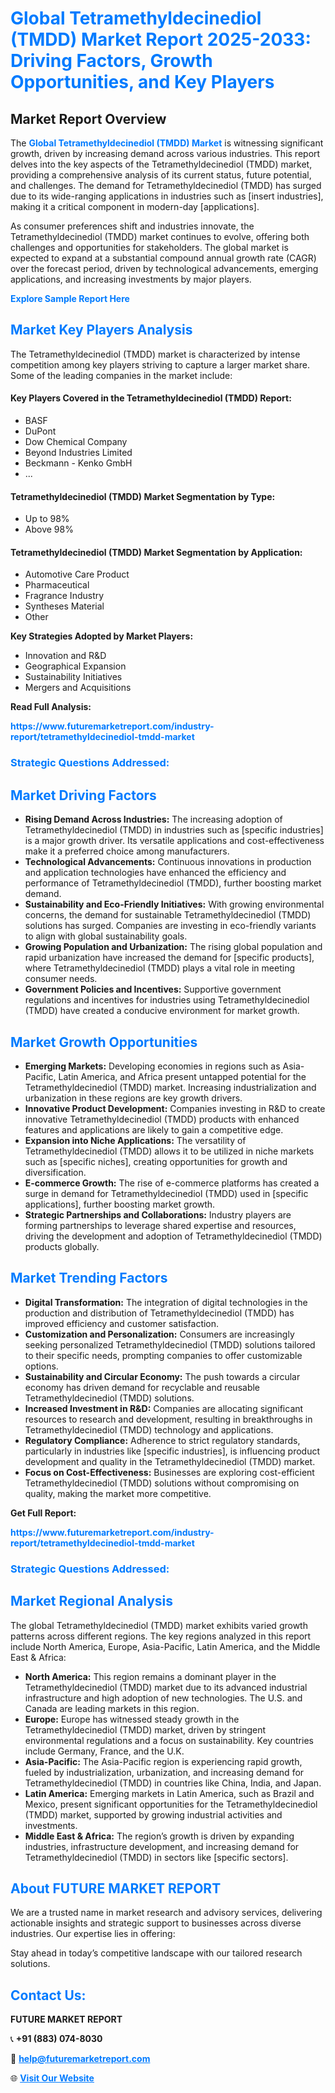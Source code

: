 <h1 style="color: #007BFF;">Global Tetramethyldecinediol (TMDD) Market Report 2025-2033: Driving Factors, Growth Opportunities, and Key Players</h1>

<section id="overview">
<h2>Market Report Overview</h2>
<p>The <a href="https://www.futuremarketreport.com/industry-report/tetramethyldecinediol-tmdd-market" style="color: #007BFF; text-decoration: none;"><strong>Global Tetramethyldecinediol (TMDD) Market</strong></a> is witnessing significant growth, driven by increasing demand across various industries. This report delves into the key aspects of the Tetramethyldecinediol (TMDD) market, providing a comprehensive analysis of its current status, future potential, and challenges. The demand for Tetramethyldecinediol (TMDD) has surged due to its wide-ranging applications in industries such as [insert industries], making it a critical component in modern-day [applications].</p>
<p>As consumer preferences shift and industries innovate, the Tetramethyldecinediol (TMDD) market continues to evolve, offering both challenges and opportunities for stakeholders. The global market is expected to expand at a substantial compound annual growth rate (CAGR) over the forecast period, driven by technological advancements, emerging applications, and increasing investments by major players.</p>
</section>

<section id="overview">
<p><a href="https://www.futuremarketreport.com/request-sample/reportId=102280" style="color: #007BFF; text-decoration: none;"><strong>Explore Sample Report Here</strong></a></p>
</section>

<section id="key-players">
<h2 style="color: #007BFF;">Market Key Players Analysis</h2>
<p>The Tetramethyldecinediol (TMDD) market is characterized by intense competition among key players striving to capture a larger market share. Some of the leading companies in the market include:</p>
<h4>Key Players Covered in the Tetramethyldecinediol (TMDD) Report:</h4>
<ul><li>BASF</li><li>DuPont</li><li>Dow Chemical Company</li><li>Beyond Industries Limited</li><li>Beckmann - Kenko GmbH</li><li>...</li></ul>
<h4>Tetramethyldecinediol (TMDD) Market Segmentation by Type:</h4>
<ul><li>Up to 98%</li><li>Above 98%</li></ul>

<h4>Tetramethyldecinediol (TMDD) Market Segmentation by Application:</h4>
<ul><li>Automotive Care Product</li><li>Pharmaceutical</li><li>Fragrance Industry</li><li>Syntheses Material</li><li>Other</li></ul>
<p><strong>Key Strategies Adopted by Market Players:</strong></p>
<ul>
<li>Innovation and R&D</li>
<li>Geographical Expansion</li>
<li>Sustainability Initiatives</li>
<li>Mergers and Acquisitions</li>
</ul>
</section>

<section>
<p><strong>Read Full Analysis: </strong></p><a href="https://www.futuremarketreport.com/industry-report/tetramethyldecinediol-tmdd-market" style="color: #007BFF; text-decoration: none;"><strong>https://www.futuremarketreport.com/industry-report/tetramethyldecinediol-tmdd-market</strong></a>
<h3 style="color: #007BFF;">Strategic Questions Addressed:</h3>
</section>

<section id="driving-factors">
<h2 style="color: #007BFF;">Market Driving Factors</h2>
<ul>
<li><strong>Rising Demand Across Industries:</strong> The increasing adoption of Tetramethyldecinediol (TMDD) in industries such as [specific industries] is a major growth driver. Its versatile applications and cost-effectiveness make it a preferred choice among manufacturers.</li>
<li><strong>Technological Advancements:</strong> Continuous innovations in production and application technologies have enhanced the efficiency and performance of Tetramethyldecinediol (TMDD), further boosting market demand.</li>
<li><strong>Sustainability and Eco-Friendly Initiatives:</strong> With growing environmental concerns, the demand for sustainable Tetramethyldecinediol (TMDD) solutions has surged. Companies are investing in eco-friendly variants to align with global sustainability goals.</li>
<li><strong>Growing Population and Urbanization:</strong> The rising global population and rapid urbanization have increased the demand for [specific products], where Tetramethyldecinediol (TMDD) plays a vital role in meeting consumer needs.</li>
<li><strong>Government Policies and Incentives:</strong> Supportive government regulations and incentives for industries using Tetramethyldecinediol (TMDD) have created a conducive environment for market growth.</li>
</ul>
</section>

<section id="growth-opportunities">
<h2 style="color: #007BFF;">Market Growth Opportunities</h2>
<ul>
<li><strong>Emerging Markets:</strong> Developing economies in regions such as Asia-Pacific, Latin America, and Africa present untapped potential for the Tetramethyldecinediol (TMDD) market. Increasing industrialization and urbanization in these regions are key growth drivers.</li>
<li><strong>Innovative Product Development:</strong> Companies investing in R&D to create innovative Tetramethyldecinediol (TMDD) products with enhanced features and applications are likely to gain a competitive edge.</li>
<li><strong>Expansion into Niche Applications:</strong> The versatility of Tetramethyldecinediol (TMDD) allows it to be utilized in niche markets such as [specific niches], creating opportunities for growth and diversification.</li>
<li><strong>E-commerce Growth:</strong> The rise of e-commerce platforms has created a surge in demand for Tetramethyldecinediol (TMDD) used in [specific applications], further boosting market growth.</li>
<li><strong>Strategic Partnerships and Collaborations:</strong> Industry players are forming partnerships to leverage shared expertise and resources, driving the development and adoption of Tetramethyldecinediol (TMDD) products globally.</li>
</ul>
</section>

<section id="trending-factors">
<h2 style="color: #007BFF;">Market Trending Factors</h2>
<ul>
<li><strong>Digital Transformation:</strong> The integration of digital technologies in the production and distribution of Tetramethyldecinediol (TMDD) has improved efficiency and customer satisfaction.</li>
<li><strong>Customization and Personalization:</strong> Consumers are increasingly seeking personalized Tetramethyldecinediol (TMDD) solutions tailored to their specific needs, prompting companies to offer customizable options.</li>
<li><strong>Sustainability and Circular Economy:</strong> The push towards a circular economy has driven demand for recyclable and reusable Tetramethyldecinediol (TMDD) solutions.</li>
<li><strong>Increased Investment in R&D:</strong> Companies are allocating significant resources to research and development, resulting in breakthroughs in Tetramethyldecinediol (TMDD) technology and applications.</li>
<li><strong>Regulatory Compliance:</strong> Adherence to strict regulatory standards, particularly in industries like [specific industries], is influencing product development and quality in the Tetramethyldecinediol (TMDD) market.</li>
<li><strong>Focus on Cost-Effectiveness:</strong> Businesses are exploring cost-efficient Tetramethyldecinediol (TMDD) solutions without compromising on quality, making the market more competitive.</li>
</ul>
</section>

<section>
<p><strong>Get Full Report: </strong></p><a href="https://www.futuremarketreport.com/industry-report/tetramethyldecinediol-tmdd-market" style="color: #007BFF; text-decoration: none;"><strong>https://www.futuremarketreport.com/industry-report/tetramethyldecinediol-tmdd-market</strong></a>
<h3 style="color: #007BFF;">Strategic Questions Addressed:</h3>
</section>


<section id="regional-analysis">
<h2 style="color: #007BFF;">Market Regional Analysis</h2>
<p>The global Tetramethyldecinediol (TMDD) market exhibits varied growth patterns across different regions. The key regions analyzed in this report include North America, Europe, Asia-Pacific, Latin America, and the Middle East & Africa:</p>
<ul>
<li><strong>North America:</strong> This region remains a dominant player in the Tetramethyldecinediol (TMDD) market due to its advanced industrial infrastructure and high adoption of new technologies. The U.S. and Canada are leading markets in this region.</li>
<li><strong>Europe:</strong> Europe has witnessed steady growth in the Tetramethyldecinediol (TMDD) market, driven by stringent environmental regulations and a focus on sustainability. Key countries include Germany, France, and the U.K.</li>
<li><strong>Asia-Pacific:</strong> The Asia-Pacific region is experiencing rapid growth, fueled by industrialization, urbanization, and increasing demand for Tetramethyldecinediol (TMDD) in countries like China, India, and Japan.</li>
<li><strong>Latin America:</strong> Emerging markets in Latin America, such as Brazil and Mexico, present significant opportunities for the Tetramethyldecinediol (TMDD) market, supported by growing industrial activities and investments.</li>
<li><strong>Middle East & Africa:</strong> The region’s growth is driven by expanding industries, infrastructure development, and increasing demand for Tetramethyldecinediol (TMDD) in sectors like [specific sectors].</li>
</ul>
</section>

<footer>
<h2 style="color: #007BFF;">About FUTURE MARKET REPORT</h2>
<p>We are a trusted name in market research and advisory services, delivering actionable insights and strategic support to businesses across diverse industries. Our expertise lies in offering:</p>

<p>Stay ahead in today’s competitive landscape with our tailored research solutions.</p>

<h2 style="color: #007BFF;">Contact Us:</h2>
<p><strong>FUTURE MARKET REPORT</strong></p>
<p>📞 <strong>+91 (883) 074-8030</strong></p>
<p>📧 <strong><a href="mailto:help@futuremarketreport.com" style="color: #007BFF;">help@futuremarketreport.com</a></strong></p>
<p>🌐 <strong><a href="https://www.futuremarketreport.com/" style="color: #007BFF;">Visit Our Website</a></strong></p>
</footer>